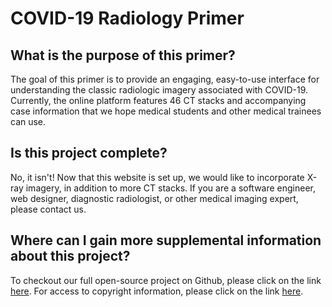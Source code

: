 # COVID-19 Radiology Primer

## What is the purpose of this primer?
The goal of this primer is to provide an engaging, easy-to-use interface for understanding the classic radiologic imagery associated with COVID-19. Currently, the online platform features 46 CT stacks and accompanying case information that we hope medical students and other medical trainees can use.

## Is this project complete?
No, it isn't! Now that this website is set up, we would like to incorporate X-ray imagery, in addition to more CT stacks. If you are a software engineer, web designer, diagnostic radiologist, or other medical imaging expert, please contact us.


## Where can I gain more supplemental information about this project?
To checkout our full open-source project on Github, please click on the link [here](https://github.com/covid19radiologyprimer/project/blob/master/copyright_information.md). For access to copyright information, please click on the link [here](https://github.com/covid19radiologyprimer/project/blob/master/copyright_information.md).



